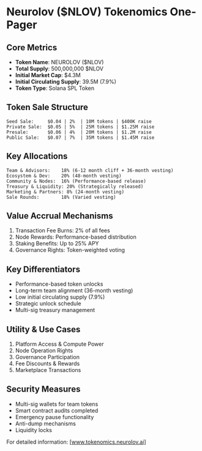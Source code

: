 # Neurolov ($NLOV) Tokenomics One-Pager

## Core Metrics
- **Token Name**: NEUROLOV ($NLOV)
- **Total Supply**: 500,000,000 $NLOV
- **Initial Market Cap**: $4.3M
- **Initial Circulating Supply**: 39.5M (7.9%)
- **Token Type**: Solana SPL Token

## Token Sale Structure
```
Seed Sale:     $0.04 | 2%  | 10M tokens | $400K raise
Private Sale:  $0.05 | 5%  | 25M tokens | $1.25M raise
Presale:       $0.06 | 4%  | 20M tokens | $1.2M raise
Public Sale:   $0.07 | 7%  | 35M tokens | $1.45M raise
```

## Key Allocations
```
Team & Advisors:    18% (6-12 month cliff + 36-month vesting)
Ecosystem & Dev:    20% (48-month vesting)
Community & Nodes:  16% (Performance-based release)
Treasury & Liquidity: 20% (Strategically released)
Marketing & Partners: 8% (24-month vesting)
Sale Rounds:        18% (Varied vesting)
```

## Value Accrual Mechanisms
1. Transaction Fee Burns: 2% of all fees
2. Node Rewards: Performance-based distribution
3. Staking Benefits: Up to 25% APY
4. Governance Rights: Token-weighted voting

## Key Differentiators
- Performance-based token unlocks
- Long-term team alignment (36-month vesting)
- Low initial circulating supply (7.9%)
- Strategic unlock schedule
- Multi-sig treasury management

## Utility & Use Cases
1. Platform Access & Compute Power
2. Node Operation Rights
3. Governance Participation
4. Fee Discounts & Rewards
5. Marketplace Transactions

## Security Measures
- Multi-sig wallets for team tokens
- Smart contract audits completed
- Emergency pause functionality
- Anti-dump mechanisms
- Liquidity locks

For detailed information: [www.tokenomics.neurolov.ai]
